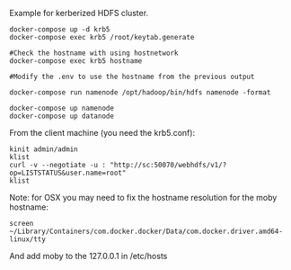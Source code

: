 
Example for kerberized HDFS cluster.


```
docker-compose up -d krb5
docker-compose exec krb5 /root/keytab.generate

#Check the hostname with using hostnetwork
docker-compose exec krb5 hostname

#Modify the .env to use the hostname from the previous output

docker-compose run namenode /opt/hadoop/bin/hdfs namenode -format

docker-compose up namenode
docker-compose up datanode
```

From the client machine (you need the krb5.conf):

```
kinit admin/admin
klist
curl -v --negotiate -u : "http://sc:50070/webhdfs/v1/?op=LISTSTATUS&user.name=root"
klist
```

Note: for OSX you may need to fix the hostname resolution for the moby hostname:

```
screen  ~/Library/Containers/com.docker.docker/Data/com.docker.driver.amd64-linux/tty
```

And add moby to the 127.0.0.1 in /etc/hosts
